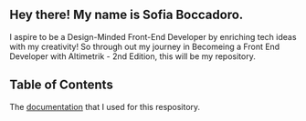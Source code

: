 ##  Hey there! My name is Sofia Boccadoro.

I aspire to be a Design-Minded Front-End Developer by enriching tech ideas with my creativity! So through out my journey in Becomeing a Front End Developer with Altimetrik - 2nd Edition, this will be my repository.

## Table of Contents

The [documentation](https://docs.google.com/document/d/191U1mJKlibWUYH-CcIqu9mGPMU-PC8lbPmBQXbSGTQY/edit?usp=sharing) that I used for this respository.
